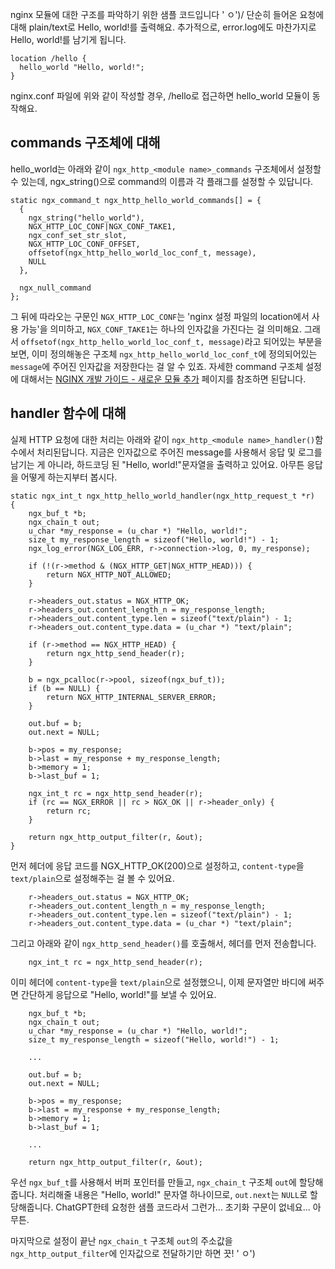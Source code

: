 nginx 모듈에 대한 구조를 파악하기 위한 샘플 코드입니다 ' ㅇ')/
단순히 들어온 요청에 대해 plain/text로 Hello, world!를 출력해요.
추가적으로, error.log에도 마찬가지로 Hello, world!를 남기게 됩니다.

```
location /hello {
  hello_world "Hello, world!";
}
```
nginx.conf 파일에 위와 같이 작성할 경우, /hello로 접근하면 hello_world 모듈이 동작해요.

## commands 구조체에 대해
hello_world는 아래와 같이 `ngx_http_<module name>_commands` 구조체에서 설정할 수 있는데, ngx_string()으로 command의 이름과 각 플래그를 설정할 수 있답니다.  
```
static ngx_command_t ngx_http_hello_world_commands[] = {
  { 
    ngx_string("hello_world"),
    NGX_HTTP_LOC_CONF|NGX_CONF_TAKE1,
    ngx_conf_set_str_slot,
    NGX_HTTP_LOC_CONF_OFFSET,
    offsetof(ngx_http_hello_world_loc_conf_t, message),
    NULL
  },

  ngx_null_command
};
```
그 뒤에 따라오는 구문인 `NGX_HTTP_LOC_CONF`는 'nginx 설정 파일의 location에서 사용 가능'을 의미하고, `NGX_CONF_TAKE1`는 하나의 인자값을 가진다는 걸 의미해요. 그래서 `offsetof(ngx_http_hello_world_loc_conf_t, message)`라고 되어있는 부분을 보면, 이미 정의해놓은 구조체 `ngx_http_hello_world_loc_conf_t`에 정의되어있는 `message`에 주어진 인자값을 저장한다는 걸 알 수 있죠. 자세한 command 구조체 설정에 대해서는 [NGINX 개발 가이드 - 새로운 모듈 추가](https://nginx.org/en/docs/dev/development_guide.html#adding_new_modules) 페이지를 참조하면 된답니다.

## handler 함수에 대해
실제 HTTP 요청에 대한 처리는 아래와 같이 `ngx_http_<module name>_handler()`함수에서 처리된답니다. 지금은 인자값으로 주어진 message를 사용해서 응답 및 로그를 남기는 게 아니라, 하드코딩 된 "Hello, world!"문자열을 출력하고 있어요. 아무튼 응답을 어떻게 하는지부터 봅시다.
```
static ngx_int_t ngx_http_hello_world_handler(ngx_http_request_t *r)
{
    ngx_buf_t *b;
    ngx_chain_t out;
    u_char *my_response = (u_char *) "Hello, world!";
    size_t my_response_length = sizeof("Hello, world!") - 1;
    ngx_log_error(NGX_LOG_ERR, r->connection->log, 0, my_response);

    if (!(r->method & (NGX_HTTP_GET|NGX_HTTP_HEAD))) {
        return NGX_HTTP_NOT_ALLOWED;
    }

    r->headers_out.status = NGX_HTTP_OK;
    r->headers_out.content_length_n = my_response_length;
    r->headers_out.content_type.len = sizeof("text/plain") - 1;
    r->headers_out.content_type.data = (u_char *) "text/plain";

    if (r->method == NGX_HTTP_HEAD) {
        return ngx_http_send_header(r);
    }

    b = ngx_pcalloc(r->pool, sizeof(ngx_buf_t));
    if (b == NULL) {
        return NGX_HTTP_INTERNAL_SERVER_ERROR;
    }

    out.buf = b;
    out.next = NULL;

    b->pos = my_response;
    b->last = my_response + my_response_length;
    b->memory = 1;
    b->last_buf = 1;

    ngx_int_t rc = ngx_http_send_header(r);
    if (rc == NGX_ERROR || rc > NGX_OK || r->header_only) {
        return rc;
    }

    return ngx_http_output_filter(r, &out);
}

```

먼저 헤더에 응답 코드를 NGX_HTTP_OK(200)으로 설정하고, `content-type`을 `text/plain`으로 설정해주는 걸 볼 수 있어요. 
```
	r->headers_out.status = NGX_HTTP_OK;
	r->headers_out.content_length_n = my_response_length;
	r->headers_out.content_type.len = sizeof("text/plain") - 1;
	r->headers_out.content_type.data = (u_char *) "text/plain";
```

그리고 아래와 같이 `ngx_http_send_header()`를 호출해서, 헤더를 먼저 전송합니다.
```
	ngx_int_t rc = ngx_http_send_header(r);
```

이미 헤더에 `content-type`을 `text/plain`으로 설정했으니, 이제 문자열만 바디에 써주면 간단하게 응답으로 "Hello, world!"를 보낼 수 있어요.
```
	ngx_buf_t *b;
	ngx_chain_t out;
	u_char *my_response = (u_char *) "Hello, world!";
	size_t my_response_length = sizeof("Hello, world!") - 1;

	...

	out.buf = b;
	out.next = NULL;

	b->pos = my_response;
	b->last = my_response + my_response_length;
	b->memory = 1;
	b->last_buf = 1;

	...

	return ngx_http_output_filter(r, &out);
```
우선 `ngx_buf_t`를 사용해서 버퍼 포인터를 만들고, `ngx_chain_t` 구조체 `out`에 할당해줍니다. 처리해줄 내용은 "Hello, world!" 문자열 하나이므로, `out.next`는 `NULL`로 할당해줍니다. ChatGPT한테 요청한 샘플 코드라서 그런가... 초기화 구문이 없네요... 아무튼. 

마지막으로 설정이 끝난 `ngx_chain_t` 구조체 `out`의 주소값을 `ngx_http_output_filter`에 인자값으로 전달하기만 하면 끗! ' ㅇ')
